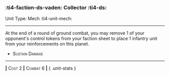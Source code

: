 ### :ti4-faction-ds-vaden: **Collector** :ti4-ds:

Unit Type: Mech :ti4-unit-mech:

---

At the end of a round of ground combat, you may remove 1 of your opponent's control tokens from your faction sheet to place 1 infantry unit from your reinforcements on this planet.

* <span style="font-variant:small-caps;">Sustain Damage</span> 

---

__|__ <span style="font-variant:small-caps;">Cost 2</span> __|__ <span style="font-variant:small-caps;">Combat 6</span> __|__
{ .unit-stats }
